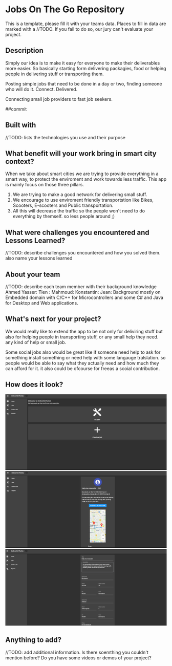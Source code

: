 # Jobs On The Go Repository
This is a template, please fill it with your teams data. Places to fill in data are marked with a //TODO. If you fail to do so, our jury can't evaluate your project. 

## Description 
Simply our idea is to make it easy for everyone to make their deliverables more easier. So basically starting form delivering packagies, food or helping people in delivering stuff or transporting them.

Posting simple jobs that need to be done in a day or two, finding someone who will do it. Connect. Delivered.

Connecting small job providers to fast job seekers.

##commit

## Built with
//TODO: lists the technologies you use and their purpose

## What benefit will your work bring in smart city context?

When we take about smart cities we are trying to provide everything in a smart way, to protect the enviroment and work towards less traffic. This app is mainly focus on those three pillars.
1) We are trying to make a good network for delivering small stuff.
2) We encourage to use enviroment friendly transportstion like Bikes, Scooters, E-scooters and Public transportation.
3) All this will decrease the traffic so the people won't need to do everything by themself. so less people around ;)

## What were challenges you encountered and Lessons Learned?
//TODO: describe challenges you encountered and how you solved them. also name your lessons learned

## About your team
//TODO: describe each team member with their background knowledge
Ahmed Yasser: 
Tien :
Mahmoud:
Konstantin:
Jean: Background mostly on Embedded domain with C/C++ for Microcontrollers and some C# and Java for Desktop and Web applications. 

## What's next for your project?

We would really like to extend the app to be not only for deliviring stuff but also for helping people in transporting stuff, or any small help they need. any kind of help or small job.

Some social jobs also would be great like if someone need help to ask for something install something or need help with some langauge tralslation. so people would be able to say what they actually need and how much they can afford for it. it also could be ofcourse for freeas a scoial contribution.
## How does it look?
![Main Page](/ScreenShots/3.png?raw=true "Main Page")
![Job Details](/ScreenShots/1.png?raw=true "Job Details")
![Add Job](/ScreenShots/2.png?raw=true "Add Job")

## Anything to add?
//TODO: add additional information. Is there soemthing you couldn't mention before? Do you have some videos or demos of your project?
